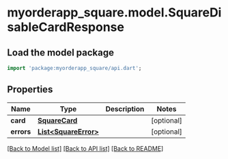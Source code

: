 # myorderapp_square.model.SquareDisableCardResponse

## Load the model package
```dart
import 'package:myorderapp_square/api.dart';
```

## Properties
Name | Type | Description | Notes
------------ | ------------- | ------------- | -------------
**card** | [**SquareCard**](SquareCard.md) |  | [optional] 
**errors** | [**List&lt;SquareError&gt;**](SquareError.md) |  | [optional] 

[[Back to Model list]](../README.md#documentation-for-models) [[Back to API list]](../README.md#documentation-for-api-endpoints) [[Back to README]](../README.md)



